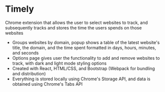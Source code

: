 # Timely
Chrome extension that allows the user to select websites to track, and subsequently tracks and stores the time the users spends on those websites
- Groups websites by domain, popup shows a table of the latest website's title, the domain, and the time spent formatted in days, hours, minutes, and seconds
- Options page gives user the functionality to add and remove websites to track, with dark and light mode styling options
- Created with React, HTML/CSS, and Bootstrap (Webpack for bundling and distribution)
- Everything is stored locally using Chrome's Storage API, and data is obtained using Chrome's Tabs API
